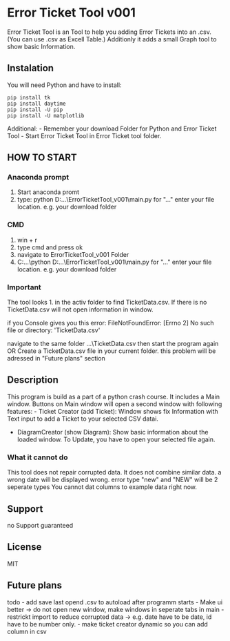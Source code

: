 Error Ticket Tool v001
======================

Error Ticket Tool is an Tool to help you adding Error Tickets into an
.csv. (You can use .csv as Excell Table.) Additionly it adds a small
Graph tool to show basic Information.

Instalation
-----------

You will need Python and have to install:

``` {.bash}
pip install tk
pip install daytime
pip install -U pip
pip install -U matplotlib
```

Additional: - Remember your download Folder for Python and Error Ticket
Tool - Start Error Ticket Tool in Error Ticket tool folder.

HOW TO START
------------

### Anaconda prompt

1.  Start anaconda promt
2.  type: python D:...\ErrorTicketTool\_v001\main.py for "..." enter
    your file location. e.g. your download folder

### CMD

1.  win + r
2.  type cmd and press ok
3.  navigate to ErrorTicketTool\_v001 Folder
4.  C:...\python D:...\ErrorTicketTool\_v001\main.py for "..." enter
    your file location. e.g. your download folder

### Important

The tool looks 1. in the activ folder to find TicketData.csv. If there
is no TicketData.csv will not open information in window.

if you Console gives you this error: FileNotFoundError: [Errno 2] No
such file or directory: 'TicketData.csv'

navigate to the same folder ...\TicketData.csv then start the program
again OR Create a TicketData.csv file in your current folder. this
problem will be adressed in "Future plans" section

Description
-----------

This program is build as a part of a python crash course. It includes a
Main window. Buttons on Main window will open a second window with
following features: - Ticket Creator (add Ticket): Window shows fix
Information with Text input to add a Ticket to your selected CSV datai.
- DiagramCreator (show Diagram): Show basic information about the loaded
window. To Update, you have to open your selected file again.

### What it cannot do

This tool does not repair corrupted data. It does not combine similar
data. a wrong date will be displayed wrong. error type "new" and "NEW"
will be 2 seperate types You cannot dat columns to example data right
now.

Support
-------

no Support guaranteed

License
-------

MIT

Future plans
------------

todo - add save last opend .csv to autoload after programm starts - Make
ui better -\> do not open new window, make windows in seperate tabs in
main - restrickt import to reduce corrupted data -\> e.g. date have to
be date, id have to be number only. - make ticket creator dynamic so you
can add column in csv
